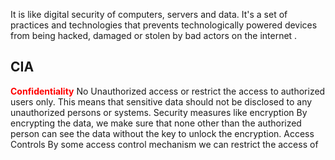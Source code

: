 It is like digital security of computers, servers and data. It's a set of practices and technologies that prevents technologically powered devices from being hacked, damaged or stolen by bad actors on the internet .
## CIA 
<span style='color:red;font-weight:bold;'>Confidentiality</span>
No Unauthorized access or restrict the access to authorized users only. 
This means that sensitive data should not be disclosed to any unauthorized persons or systems. 
Security measures like encryption 
	By encrypting the data, we make sure that none other than the authorized person can see the data without the key to unlock the encryption. 
Access Controls 
	By some access control mechanism we can restrict the access of 


